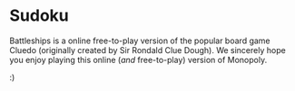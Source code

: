 # Sudoku

Battleships is a online free-to-play version of the popular board game Cluedo (originally created by Sir Rondald Clue Dough). We sincerely hope you enjoy playing this online (_and_ free-to-play) version of Monopoly.

:)
